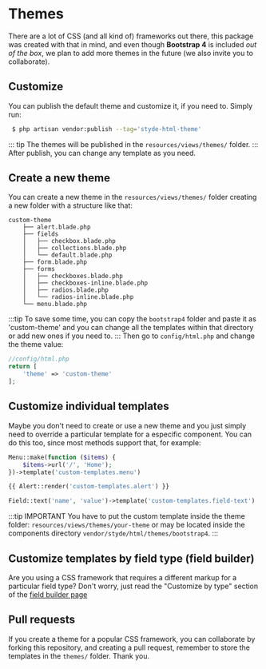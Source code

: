 # Themes

There are a lot of CSS (and all kind of) frameworks out there, this package was created with that in mind, and even though **Bootstrap 4** is included _out of the box_, we plan to add more themes in the future (we also invite you to collaborate).

## Customize
You can publish the default theme and customize it, if you need to. Simply run:
```bash
 $ php artisan vendor:publish --tag='styde-html-theme'
```
::: tip
The themes will be published in the  `resources/views/themes/` folder.
:::
After publish, you can change any template as you need.

## Create a new theme
You can create a new theme in the `resources/views/themes/` folder creating a new folder with a structure like that:
```
custom-theme
    ├── alert.blade.php
    ├── fields
    │   ├── checkbox.blade.php
    │   ├── collections.blade.php
    │   └── default.blade.php
    ├── form.blade.php
    ├── forms
    │   ├── checkboxes.blade.php
    │   ├── checkboxes-inline.blade.php
    │   ├── radios.blade.php
    │   └── radios-inline.blade.php
    └── menu.blade.php
```
:::tip
To save some time, you can copy the `bootstrap4` folder and paste it as 'custom-theme' and you can change all the templates within that directory or add new ones if you need to.
:::
Then go to `config/html.php` and change the theme value:

```php
//config/html.php
return [
    'theme' => 'custom-theme'
];
```
## Customize individual templates
Maybe you don't need to create or use a new theme and you just simply need to override a particular template for a especific component. You can do this too, since most methods support that, for example:
```php
Menu::make(function ($items) {
    $items->url('/', 'Home');
})->template('custom-templates.menu')
```
```php
{{ Alert::render('custom-templates.alert') }}
```
```php
Field::text('name', 'value')->template('custom-templates.field-text')
```

:::tip IMPORTANT
You have to put the custom template inside the theme folder: `resources/views/themes/your-theme`  or may be located inside the components directory `vendor/styde/html/themes/bootstrap4`.
:::

## Customize templates by field type (field builder)

Are you using a CSS framework that requires a different markup for a particular field type? Don't worry, just read the "Customize by type" section of the [field builder page](/usage/field-builder.html#templates)

## Pull requests

If you create a theme for a popular CSS framework, you can collaborate by forking this repository, and creating a pull request, remember to store the templates in the `themes/` folder. Thank you.